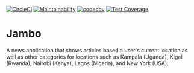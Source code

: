 [![CircleCI](https://circleci.com/gh/wasswa-derick/Jambo/tree/ft-bookmarks-165153786.svg?style=svg)](https://circleci.com/gh/wasswa-derick/Jambo/tree/ft-bookmarks-165153786)
[![Maintainability](https://api.codeclimate.com/v1/badges/711c48ecd54746ec86d9/maintainability)](https://codeclimate.com/github/wasswa-derick/Jambo/maintainability)
[![codecov](https://codecov.io/gh/wasswa-derick/Jambo/branch/ft-bookmarks-165153786/graph/badge.svg)](https://codecov.io/gh/wasswa-derick/Jambo)
[![Test Coverage](https://api.codeclimate.com/v1/badges/711c48ecd54746ec86d9/test_coverage)](https://codeclimate.com/github/wasswa-derick/Jambo/test_coverage)

Jambo
=====

A news application that shows articles based a user's current location as well as other categories for locations such as Kampala (Uganda), Kigali (Rwanda), Nairobi (Kenya), Lagos (Nigeria), and New York (USA).


